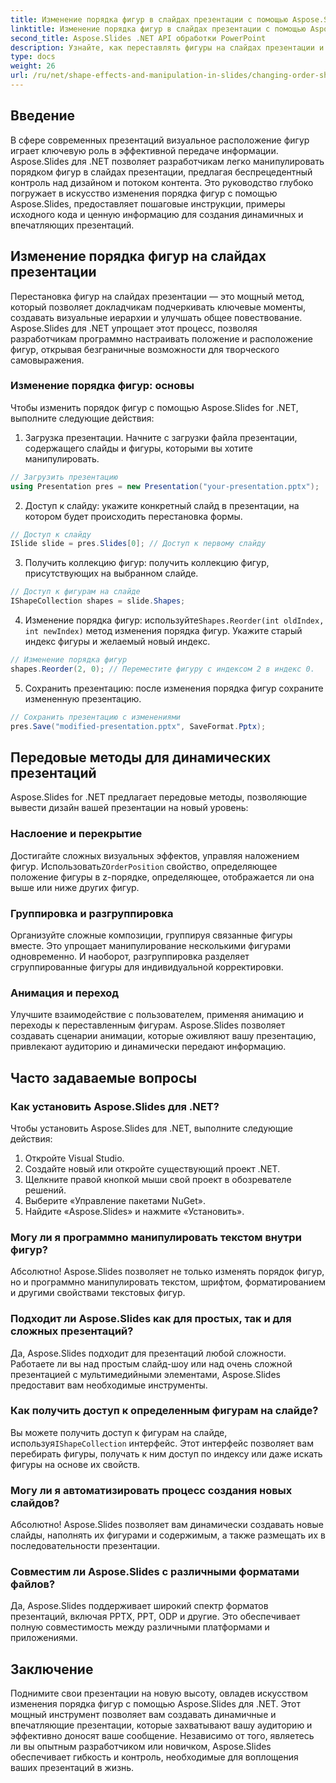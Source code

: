 ```yaml
---
title: Изменение порядка фигур в слайдах презентации с помощью Aspose.Slides
linktitle: Изменение порядка фигур в слайдах презентации с помощью Aspose.Slides
second_title: Aspose.Slides .NET API обработки PowerPoint
description: Узнайте, как переставлять фигуры на слайдах презентации и манипулировать ими с помощью Aspose.Slides для .NET. Улучшите свои презентации с помощью этого подробного руководства.
type: docs
weight: 26
url: /ru/net/shape-effects-and-manipulation-in-slides/changing-order-shapes/
---
```


## Введение

В сфере современных презентаций визуальное расположение фигур играет ключевую роль в эффективной передаче информации. Aspose.Slides для .NET позволяет разработчикам легко манипулировать порядком фигур в слайдах презентации, предлагая беспрецедентный контроль над дизайном и потоком контента. Это руководство глубоко погружает в искусство изменения порядка фигур с помощью Aspose.Slides, предоставляет пошаговые инструкции, примеры исходного кода и ценную информацию для создания динамичных и впечатляющих презентаций.

## Изменение порядка фигур на слайдах презентации

Перестановка фигур на слайдах презентации — это мощный метод, который позволяет докладчикам подчеркивать ключевые моменты, создавать визуальные иерархии и улучшать общее повествование. Aspose.Slides для .NET упрощает этот процесс, позволяя разработчикам программно настраивать положение и расположение фигур, открывая безграничные возможности для творческого самовыражения.

### Изменение порядка фигур: основы

Чтобы изменить порядок фигур с помощью Aspose.Slides for .NET, выполните следующие действия:

1. Загрузка презентации. Начните с загрузки файла презентации, содержащего слайды и фигуры, которыми вы хотите манипулировать.

```csharp
// Загрузить презентацию
using Presentation pres = new Presentation("your-presentation.pptx");
```

2. Доступ к слайду: укажите конкретный слайд в презентации, на котором будет происходить перестановка формы.

```csharp
// Доступ к слайду
ISlide slide = pres.Slides[0]; // Доступ к первому слайду
```

3. Получить коллекцию фигур: получить коллекцию фигур, присутствующих на выбранном слайде.

```csharp
// Доступ к фигурам на слайде
IShapeCollection shapes = slide.Shapes;
```

4.  Изменение порядка фигур: используйте`Shapes.Reorder(int oldIndex, int newIndex)` метод изменения порядка фигур. Укажите старый индекс фигуры и желаемый новый индекс.

```csharp
// Изменение порядка фигур
shapes.Reorder(2, 0); // Переместите фигуру с индексом 2 в индекс 0.
```

5. Сохранить презентацию: после изменения порядка фигур сохраните измененную презентацию.

```csharp
// Сохранить презентацию с изменениями
pres.Save("modified-presentation.pptx", SaveFormat.Pptx);
```

## Передовые методы для динамических презентаций

Aspose.Slides for .NET предлагает передовые методы, позволяющие вывести дизайн вашей презентации на новый уровень:

### Наслоение и перекрытие

Достигайте сложных визуальных эффектов, управляя наложением фигур. Использовать`ZOrderPosition` свойство, определяющее положение фигуры в z-порядке, определяющее, отображается ли она выше или ниже других фигур.

### Группировка и разгруппировка

Организуйте сложные композиции, группируя связанные фигуры вместе. Это упрощает манипулирование несколькими фигурами одновременно. И наоборот, разгруппировка разделяет сгруппированные фигуры для индивидуальной корректировки.

### Анимация и переход

Улучшите взаимодействие с пользователем, применяя анимацию и переходы к переставленным фигурам. Aspose.Slides позволяет создавать сценарии анимации, которые оживляют вашу презентацию, привлекают аудиторию и динамически передают информацию.

## Часто задаваемые вопросы

### Как установить Aspose.Slides для .NET?

Чтобы установить Aspose.Slides для .NET, выполните следующие действия:

1. Откройте Visual Studio.
2. Создайте новый или откройте существующий проект .NET.
3. Щелкните правой кнопкой мыши свой проект в обозревателе решений.
4. Выберите «Управление пакетами NuGet».
5. Найдите «Aspose.Slides» и нажмите «Установить».

### Могу ли я программно манипулировать текстом внутри фигур?

Абсолютно! Aspose.Slides позволяет не только изменять порядок фигур, но и программно манипулировать текстом, шрифтом, форматированием и другими свойствами текстовых фигур.

### Подходит ли Aspose.Slides как для простых, так и для сложных презентаций?

Да, Aspose.Slides подходит для презентаций любой сложности. Работаете ли вы над простым слайд-шоу или над очень сложной презентацией с мультимедийными элементами, Aspose.Slides предоставит вам необходимые инструменты.

### Как получить доступ к определенным фигурам на слайде?

 Вы можете получить доступ к фигурам на слайде, используя`IShapeCollection` интерфейс. Этот интерфейс позволяет вам перебирать фигуры, получать к ним доступ по индексу или даже искать фигуры на основе их свойств.

### Могу ли я автоматизировать процесс создания новых слайдов?

Абсолютно! Aspose.Slides позволяет вам динамически создавать новые слайды, наполнять их фигурами и содержимым, а также размещать их в последовательности презентации.

### Совместим ли Aspose.Slides с различными форматами файлов?

Да, Aspose.Slides поддерживает широкий спектр форматов презентаций, включая PPTX, PPT, ODP и другие. Это обеспечивает полную совместимость между различными платформами и приложениями.

## Заключение

Поднимите свои презентации на новую высоту, овладев искусством изменения порядка фигур с помощью Aspose.Slides для .NET. Этот мощный инструмент позволяет вам создавать динамичные и впечатляющие презентации, которые захватывают вашу аудиторию и эффективно доносят ваше сообщение. Независимо от того, являетесь ли вы опытным разработчиком или новичком, Aspose.Slides обеспечивает гибкость и контроль, необходимые для воплощения ваших презентаций в жизнь.